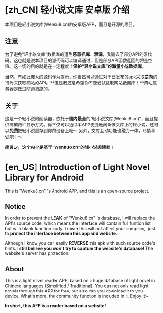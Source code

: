 ﻿[zh_CN] 轻小说文库 安卓版 介绍
==========

  本项目是轻小说文库(Wenku8.cn)的安卓版APP，而且是开源的项目。


注意
----------

  为了避免“轻小说文库“数据库的遭到**恶意抓库、泄漏**，我删去了部分API的源代码。这也就是说本项目的源代码可以编译通过，但是部分API函数返回的将是空值。这一切的目的就是在一定程度上**保护“轻小说文库”的海量小说数据库**。

  当然，有如此庞大的源码作为提示，你当然可以通过对于已发布的apk采取**逆向**的行为来获取网站的API。**但是我还是希望你不要尝试抓取网站数据库！**网站服务器是做过防范措施的。


关于
----------

  这是一个轻小说的阅读器，依托于**国内最全**的“轻小说文库(Wenku8.cn)“，而且提供简繁两种显示方式。你不仅可以通过本APP便捷地阅读该文库上的轻小说，还可以**免费**把轻小说缓存到你的设备上哦～ 另外，文库互动功能也融为一体，尽情享受吧！～

  **简言之，这个APP是基于“Wenku8.cn“的轻小说阅读器！**




[en_US] Introduction of Light Novel Library for Android
==========

This is "Wenku8.cn" 's Android APP, and this is an open-source project.


Notice
----------

  In order to prevent the **LEAK** of "Wenku8.cn" 's database, I will replace the API's source code, which means the interface will contain full funtion list but with blank function body. I mean this will not affect your compiling, just to **protect the interface between this app and website**.

  Although I know you can easily **REVERSE** this apk with such source code's hints. **I still believe you won't try to capture the website's database!** The website's server has protection.


About
----------

  This is a light novel reader APP, based on a huge database of light novel in Chinese languages (Simplified / Traditional). You can not only read light novels through this APP for free, but also can you download it to you device. What's more, the community function is included in it. Enjoy it!~

  **In short, this APP is a reader based on a website!**


